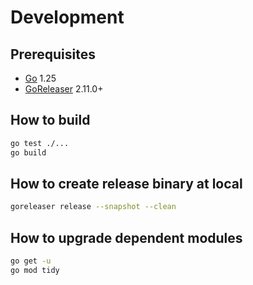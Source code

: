 # Development

## Prerequisites

* [Go](https://go.dev/) 1.25
* [GoReleaser](https://goreleaser.com/) 2.11.0+

## How to build

```bash
go test ./...
go build
```

## How to create release binary at local

```bash
goreleaser release --snapshot --clean
```

## How to upgrade dependent modules

```bash
go get -u
go mod tidy
```
